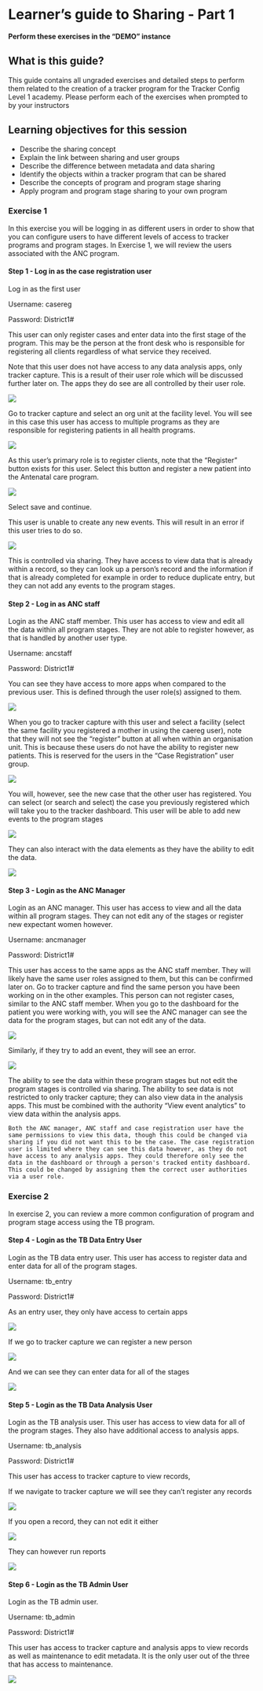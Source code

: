 # **Learner’s guide to Sharing - Part 1**

**Perform these exercises in the “DEMO” instance**

## **What is this guide?**

This guide contains all ungraded exercises and detailed steps to perform them related to the creation of a tracker program for the Tracker Config Level 1 academy. Please perform each of the exercises when prompted to by your instructors

## **Learning objectives for this session**

* Describe the sharing concept
* Explain the link between sharing and user groups
* Describe the difference between metadata and data sharing
* Identify the objects within a tracker program that can be shared
* Describe the concepts of program and program stage sharing
* Apply program and program stage sharing to your own program

### **Exercise 1**

In this exercise you will be logging in as different users in order to show that you can configure users to have different levels of access to tracker programs and program stages. In Exercise 1, we will review the users associated with the ANC program.

#### Step 1 - Log in as the case registration user

Log in as the first user

Username: casereg

Password: District1#

This user can only register cases and enter data into the first stage of the program. This may be the person at the front desk who is responsible for registering all clients regardless of what service they received.

Note that this user does not have access to any data analysis apps, only tracker capture. This is a result of their user role which will be discussed further later on. The apps they do see are all controlled by their user role.

![](Images/sharing1/image3.png)

Go to tracker capture and select an org unit at the facility level. You will see in this case this user has access to multiple programs as they are responsible for registering patients in all health programs. 

![](Images/sharing1/image17.png)

As this user’s primary role is to register clients, note that the “Register” button exists for this user. Select this button and register a new patient into the Antenatal care program.

![](Images/sharing1/image2.png)

Select save and continue.

This user is unable to create any new events. This will result in an error if this user tries to do so.

![](Images/sharing1/image10.png)

This is controlled via sharing. They have access to view data that is already within a record, so they can look up a person’s record and the information if that is already completed for example in order to reduce duplicate entry, but they can not add any events to the program stages.

#### Step 2 - Log in as ANC staff 

Login as the ANC staff member. This user has access to view and edit all the data within all program stages. They are not able to register however, as that is handled by another user type.

Username: ancstaff

Password: District1#

You can see they have access to more apps when compared to the previous user. This is defined through the user role(s) assigned to them.

![](Images/sharing1/image5.png)

When you go to tracker capture with this user and select a facility (select the same facility you registered a mother in using the caereg user), note that they will not see the “register” button at all when within an organisation unit. This is because these users do not have the ability to register new patients. This is reserved for the users in the “Case Registration” user group.

![](Images/sharing1/image11.png)

You will, however, see the new case that the other user has registered. You can select (or search and select) the case you previously registered which will take you to the tracker dashboard. This user will be able to add new events to the program stages

![](Images/sharing1/image15.png)

They can also interact with the data elements as they have the ability to edit the data.

![](Images/sharing1/image6.png)


#### Step 3 - Login as the ANC Manager

Login as an ANC manager. This user has access to view and all the data within all program stages. They can not edit any of the stages or register new expectant women however.

Username: ancmanager

Password: District1#

This user has access to the same apps as the ANC staff member. They will likely have the same user roles assigned to them, but this can be confirmed later on. Go to tracker capture and find the same person you have been working on in the other examples. This person can not register cases, similar to the ANC staff member. When you go to the dashboard for the patient you were working with, you will see the ANC manager can see the data for the program stages, but can not edit any of the data.

![](Images/sharing1/image14.png)

Similarly, if they try to add an event, they will see an error.

![](Images/sharing1/image9.png)

The ability to see the data within these program stages but not edit the program stages is controlled via sharing. The ability to see data is not restricted to only tracker capture; they can also view data in the analysis apps. This must be combined with the authority “View event analytics” to view data within the analysis apps. 


```
Both the ANC manager, ANC staff and case registration user have the same permissions to view this data, though this could be changed via sharing if you did not want this to be the case. The case registration user is limited where they can see this data however, as they do not have access to any analysis apps. They could therefore only see the data in the dashboard or through a person's tracked entity dashboard. This could be changed by assigning them the correct user authorities via a user role.
```

### **Exercise 2**

In exercise 2, you can review a more common configuration of program and program stage access using the TB program.


#### Step 4 - Login as the TB Data Entry User

Login as the TB data entry user. This user has access to register data and enter data for all of the program stages. 

Username: tb_entry

Password: District1#

As an entry user, they only have access to certain apps

![](Images/sharing1/image3.png)

If we go to tracker capture we can register a new person

![](Images/sharing1/image13.png)

And we can see they can enter data for all of the stages

![](Images/sharing1/image7.png)

#### Step 5 - Login as the TB Data Analysis User

Login as the TB analysis user. This user has access to view data for all of the program stages. They also have additional access to analysis apps.

Username: tb_analysis

Password: District1#

This user has access to tracker capture to view records, 

If we navigate to tracker capture we will see they can’t register any records

![](Images/sharing1/image12.png)

If you open a record, they can not edit it either

![](Images/sharing1/image16.png)

They can however run reports

![](Images/sharing1/image4.png)

#### Step 6 - Login as the TB Admin User

Login as the TB admin user. 

Username: tb_admin

Password: District1#

This user has access to tracker capture and analysis apps to view records as well as maintenance to edit metadata. It is the only user out of the three that has access to maintenance.


![](Images/sharing1/image1.png)